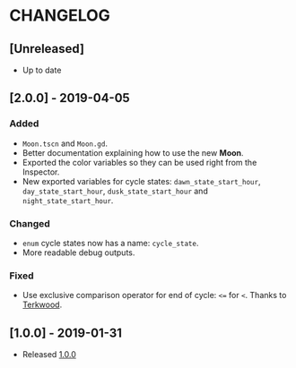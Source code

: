 # CHANGELOG

## [Unreleased]

* Up to date

## [2.0.0] - 2019-04-05

### Added

* `Moon.tscn` and `Moon.gd`.
* Better documentation explaining how to use the new **Moon**.
* Exported the color variables so they can be used right from the Inspector.
* New exported variables for cycle states: `dawn_state_start_hour`, `day_state_start_hour`, `dusk_state_start_hour` and `night_state_start_hour`.

### Changed

* `enum` cycle states now has a name: `cycle_state`.
* More readable debug outputs.

### Fixed

* Use exclusive comparison operator for end of cycle: `<=` for `<`. Thanks to [Terkwood](https://github.com/Terkwood).

## [1.0.0] - 2019-01-31

* Released [1.0.0](https://github.com/hiulit/Godot-3-2D-Day-Night-Cycle/releases/tag/v1.0.0)